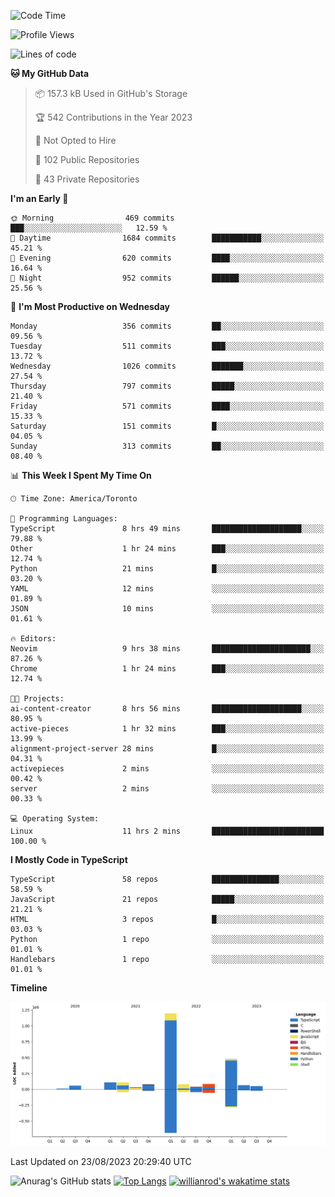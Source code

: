 <!--START_SECTION:waka-->
![Code Time](http://img.shields.io/badge/Code%20Time-489%20hrs%2014%20mins-blue)

![Profile Views](http://img.shields.io/badge/Profile%20Views-0-blue)

![Lines of code](https://img.shields.io/badge/From%20Hello%20World%20I%27ve%20Written-2.4%20million%20lines%20of%20code-blue)

**🐱 My GitHub Data** 

> 📦 157.3 kB Used in GitHub's Storage 
 > 
> 🏆 542 Contributions in the Year 2023
 > 
> 🚫 Not Opted to Hire
 > 
> 📜 102 Public Repositories 
 > 
> 🔑 43 Private Repositories 
 > 
**I'm an Early 🐤** 

```text
🌞 Morning                469 commits         ███░░░░░░░░░░░░░░░░░░░░░░   12.59 % 
🌆 Daytime                1684 commits        ███████████░░░░░░░░░░░░░░   45.21 % 
🌃 Evening                620 commits         ████░░░░░░░░░░░░░░░░░░░░░   16.64 % 
🌙 Night                  952 commits         ██████░░░░░░░░░░░░░░░░░░░   25.56 % 
```
📅 **I'm Most Productive on Wednesday** 

```text
Monday                   356 commits         ██░░░░░░░░░░░░░░░░░░░░░░░   09.56 % 
Tuesday                  511 commits         ███░░░░░░░░░░░░░░░░░░░░░░   13.72 % 
Wednesday                1026 commits        ███████░░░░░░░░░░░░░░░░░░   27.54 % 
Thursday                 797 commits         █████░░░░░░░░░░░░░░░░░░░░   21.40 % 
Friday                   571 commits         ████░░░░░░░░░░░░░░░░░░░░░   15.33 % 
Saturday                 151 commits         █░░░░░░░░░░░░░░░░░░░░░░░░   04.05 % 
Sunday                   313 commits         ██░░░░░░░░░░░░░░░░░░░░░░░   08.40 % 
```


📊 **This Week I Spent My Time On** 

```text
🕑︎ Time Zone: America/Toronto

💬 Programming Languages: 
TypeScript               8 hrs 49 mins       ████████████████████░░░░░   79.88 % 
Other                    1 hr 24 mins        ███░░░░░░░░░░░░░░░░░░░░░░   12.74 % 
Python                   21 mins             █░░░░░░░░░░░░░░░░░░░░░░░░   03.20 % 
YAML                     12 mins             ░░░░░░░░░░░░░░░░░░░░░░░░░   01.89 % 
JSON                     10 mins             ░░░░░░░░░░░░░░░░░░░░░░░░░   01.61 % 

🔥 Editors: 
Neovim                   9 hrs 38 mins       ██████████████████████░░░   87.26 % 
Chrome                   1 hr 24 mins        ███░░░░░░░░░░░░░░░░░░░░░░   12.74 % 

🐱‍💻 Projects: 
ai-content-creator       8 hrs 56 mins       ████████████████████░░░░░   80.95 % 
active-pieces            1 hr 32 mins        ███░░░░░░░░░░░░░░░░░░░░░░   13.99 % 
alignment-project-server 28 mins             █░░░░░░░░░░░░░░░░░░░░░░░░   04.31 % 
activepieces             2 mins              ░░░░░░░░░░░░░░░░░░░░░░░░░   00.42 % 
server                   2 mins              ░░░░░░░░░░░░░░░░░░░░░░░░░   00.33 % 

💻 Operating System: 
Linux                    11 hrs 2 mins       █████████████████████████   100.00 % 
```

**I Mostly Code in TypeScript** 

```text
TypeScript               58 repos            ███████████████░░░░░░░░░░   58.59 % 
JavaScript               21 repos            █████░░░░░░░░░░░░░░░░░░░░   21.21 % 
HTML                     3 repos             █░░░░░░░░░░░░░░░░░░░░░░░░   03.03 % 
Python                   1 repo              ░░░░░░░░░░░░░░░░░░░░░░░░░   01.01 % 
Handlebars               1 repo              ░░░░░░░░░░░░░░░░░░░░░░░░░   01.01 % 
```



**Timeline**

![Lines of Code chart](https://raw.githubusercontent.com/wise-introvert/wise-introvert/master/assets/bar_graph.png)


 Last Updated on 23/08/2023 20:29:40 UTC
<!--END_SECTION:waka-->

![Anurag's GitHub stats](https://github-readme-stats.vercel.app/api?username=wise-introvert&count_private=true&show_icons=true)
[![Top Langs](https://github-readme-stats.vercel.app/api/top-langs/?username=wise-introvert&langs_count=10)](https://github.com/anuraghazra/github-readme-stats)
[![willianrod's wakatime stats](https://github-readme-stats.vercel.app/api/wakatime?username=wiseintrovert)](https://github.com/anuraghazra/github-readme-stats)

